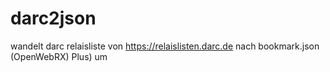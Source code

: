# darc2json
wandelt darc relaisliste von https://relaislisten.darc.de nach bookmark.json (OpenWebRX)  Plus) um
